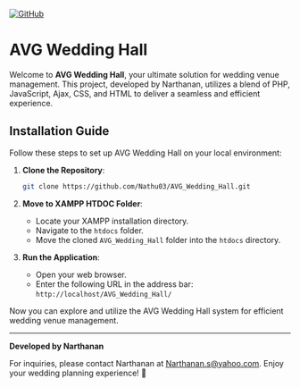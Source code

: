 [![GitHub](https://img.shields.io/badge/GitHub-View_on_GitHub-blue?logo=GitHub)](https://github.com/Nathu03/AVG_Wedding_Hall.git)

# AVG Wedding Hall

Welcome to **AVG Wedding Hall**, your ultimate solution for wedding venue management. This project, developed by Narthanan, utilizes a blend of PHP, JavaScript, Ajax, CSS, and HTML to deliver a seamless and efficient experience.

## Installation Guide

Follow these steps to set up AVG Wedding Hall on your local environment:

1. **Clone the Repository**:

   ```bash
   git clone https://github.com/Nathu03/AVG_Wedding_Hall.git
   ```

2. **Move to XAMPP HTDOC Folder**:

   - Locate your XAMPP installation directory.
   - Navigate to the `htdocs` folder.
   - Move the cloned `AVG_Wedding_Hall` folder into the `htdocs` directory.

3. **Run the Application**:

   - Open your web browser.
   - Enter the following URL in the address bar: `http://localhost/AVG_Wedding_Hall/`

Now you can explore and utilize the AVG Wedding Hall system for efficient wedding venue management.

---

**Developed by Narthanan**

For inquiries, please contact Narthanan at [Narthanan.s@yahoo.com](mailto:Narthanan.s@yahoo.com). Enjoy your wedding planning experience! 🎉

